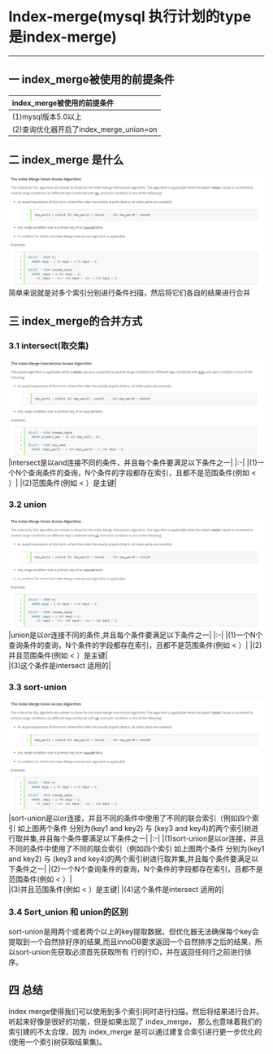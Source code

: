 # Index-merge(mysql 执行计划的type是index-merge)
---
## 一 index_merge被使用的前提条件<br>
|index_merge被使用的前提条件|
|:-| 
|(1)mysql版本5.0以上|
|(2)查询优化器开启了index_merge_union=on|
## 二 index_merge 是什么
![index-merge](../picture/index-merge/index-merge.png)
简单来说就是对多个索引分别进行条件扫描，然后将它们各自的结果进行合并
## 三 index_merge的合并方式
### 3.1 intersect(取交集)    
![index-merge-intersect](../picture/index-merge/index-merge-intersect.png) <br>
|intersect是以and连接不同的条件，并且每个条件要满足以下条件之一|
|:-|
|(1)一个N个查询条件的查询，N个条件的字段都存在索引，且都不是范围条件(例如 < ）|
|(2)范围条件(例如 < ）是主键|    
### 3.2 union
![index-merge-union](../picture/index-merge/index-merge-union.png) <br>
|union是以or连接不同的条件,并且每个条件要满足以下条件之一|
|:-|
|(1)一个N个查询条件的查询，N个条件的字段都存在索引，且都不是范围条件(例如 < ）|
|(2)并且范围条件(例如 < ）是主键|  
|(3)这个条件是intersect 适用的|
### 3.3 sort-union
![index-merge-sort-union](../picture/index-merge/index-merge-sort-union.png) <br>
|sort-union是以or连接，并且不同的条件中使用了不同的联合索引（例如四个索引 如上图两个条件 分别为(key1 and key2) 与 (key3 and key4)的两个索引树进行取并集,并且每个条件要满足以下条件之一|
|:-|
|(1)sort-union是以or连接，并且不同的条件中使用了不同的联合索引（例如四个索引 如上图两个条件 分别为(key1 and key2) 与 (key3 and key4)的两个索引树进行取并集,并且每个条件要满足以下条件之一|
|(2)一个N个查询条件的查询，N个条件的字段都存在索引，且都不是范围条件(例如 < ）|  
|(3)并且范围条件(例如 < ）是主键|
|(4)这个条件是intersect 适用的|
### 3.4 Sort_union 和 union的区别
sort-union是用两个或者两个以上的key提取数据，但优化器无法确保每个key会提取到一个自然排好序的结果,而且innoDB要求返回一个自然排序之后的结果，所以sort-union先获取必须首先获取所有
 行的行ID，并在返回任何行之前进行排序。
## 四 总结   
index merge使得我们可以使用到多个索引同时进行扫描，然后将结果进行合并。听起来好像是很好的功能，但是如果出现了 index_merge，
那么也意味着我们的索引建的不太合理，因为 index_merge 是可以通过建复合索引进行更一步优化的(使用一个索引树获取结果集)。

